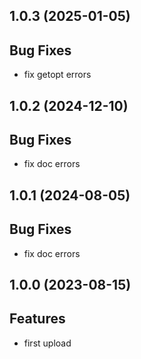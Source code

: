 ## 1.0.3 (2025-01-05)

## Bug Fixes

- fix getopt errors

## 1.0.2 (2024-12-10)

## Bug Fixes

- fix doc errors

## 1.0.1 (2024-08-05)

## Bug Fixes

- fix doc errors

## 1.0.0 (2023-08-15)

## Features

- first upload
